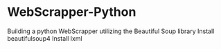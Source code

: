 # WebScrapper-Python
Building a python WebScrapper utilizing the Beautiful Soup library
Install beautifulsoup4
Install lxml